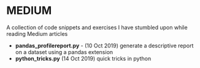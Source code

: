 MEDIUM
===

A collection of code snippets and exercises I have stumbled upon while reading Medium articles

- **pandas_profilereport.py** - (10 Oct 2019) generate a descriptive report on a dataset using a pandas extension
- **python_tricks.py** (14 Oct 2019) quick tricks in python